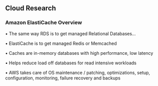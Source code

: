
## Cloud Research

### Amazon ElastiCache Overview
• The same way RDS is to get managed Relational Databases…

• ElastiCache is to get managed Redis or Memcached

• Caches are in-memory databases with high performance, low latency

• Helps reduce load off databases for read intensive workloads

• AWS takes care of OS maintenance / patching, optimizations, setup, configuration, monitoring, failure recovery and backups





